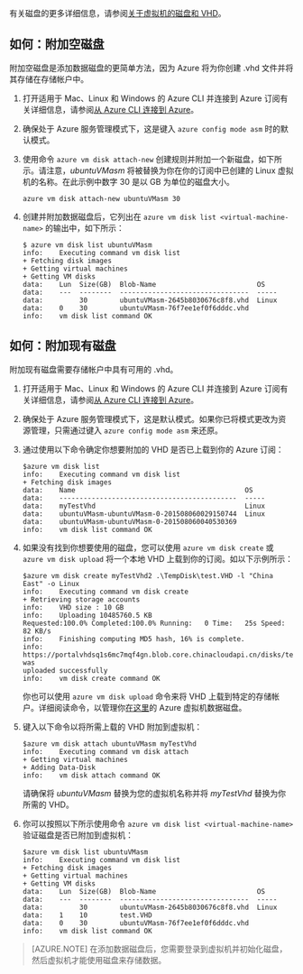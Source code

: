 
有关磁盘的更多详细信息，请参阅[关于虚拟机的磁盘和 VHD](/documentation/articles/virtual-machines-disks-vhds)。

<a id="attachempty"></a>
## 如何：附加空磁盘
附加空磁盘是添加数据磁盘的更简单方法，因为 Azure 将为你创建 .vhd 文件并将其存储在存储帐户中。

1.  打开适用于 Mac、Linux 和 Windows 的 Azure CLI 并连接到 Azure 订阅有关详细信息，请参阅[从 Azure CLI 连接到 Azure](/documentation/articles/xplat-cli-connect)。

2.  确保处于 Azure 服务管理模式下，这是键入 `azure config mode asm` 时的默认模式。

3.  使用命令 `azure vm disk attach-new` 创建规则并附加一个新磁盘，如下所示。请注意，_ubuntuVMasm_ 将被替换为你在你的订阅中已创建的 Linux 虚拟机的名称。在此示例中数字 30 是以 GB 为单位的磁盘大小。

        azure vm disk attach-new ubuntuVMasm 30

4.	创建并附加数据磁盘后，它列出在 `azure vm disk list
    <virtual-machine-name>` 的输出中，如下所示：

        $ azure vm disk list ubuntuVMasm
        info:    Executing command vm disk list
        + Fetching disk images
        + Getting virtual machines
        + Getting VM disks
        data:    Lun  Size(GB)  Blob-Name                         OS
        data:    ---  --------  --------------------------------  -----
        data:         30        ubuntuVMasm-2645b8030676c8f8.vhd  Linux
        data:    0    30        ubuntuVMasm-76f7ee1ef0f6dddc.vhd
        info:    vm disk list command OK

<a id="attachexisting"></a>
## 如何：附加现有磁盘

附加现有磁盘需要存储帐户中具有可用的 .vhd。

1. 	打开适用于 Mac、Linux 和 Windows 的 Azure CLI 并连接到 Azure 订阅有关详细信息，请参阅[从 Azure CLI 连接到 Azure](/documentation/articles/xplat-cli-connect)。

2.  确保处于 Azure 服务管理模式下，这是默认模式。如果你已将模式更改为资源管理，只需通过键入 `azure config mode asm` 来还原。

3.	通过使用以下命令确定你想要附加的 VHD 是否已上载到你的 Azure 订阅：

        $azure vm disk list
    	info:    Executing command vm disk list
    	+ Fetching disk images
    	data:    Name                                          OS
    	data:    --------------------------------------------  -----
    	data:    myTestVhd                                     Linux
    	data:    ubuntuVMasm-ubuntuVMasm-0-201508060029150744  Linux
    	data:    ubuntuVMasm-ubuntuVMasm-0-201508060040530369
    	info:    vm disk list command OK

4.  如果没有找到你想要使用的磁盘，您可以使用 `azure vm disk create` 或 `azure vm disk upload` 将一个本地 VHD 上载到你的订阅。如以下示例所示：

        $azure vm disk create myTestVhd2 .\TempDisk\test.VHD -l "China East" -o Linux
		info:    Executing command vm disk create
		+ Retrieving storage accounts
		info:    VHD size : 10 GB
		info:    Uploading 10485760.5 KB
		Requested:100.0% Completed:100.0% Running:   0 Time:   25s Speed:    82 KB/s
		info:    Finishing computing MD5 hash, 16% is complete.
		info:    https://portalvhdsq1s6mc7mqf4gn.blob.core.chinacloudapi.cn/disks/test.VHD was
		uploaded successfully
		info:    vm disk create command OK

	你也可以使用 `azure vm disk upload` 命令来将 VHD 上载到特定的存储帐户。详细阅读命令，以管理你[在这里](/documentation/articles/virtual-machines-command-line-tools#commands-to-manage-your-azure-virtual-machine-data-disks)的 Azure 虚拟机数据磁盘。

5.  键入以下命令以将所需上载的 VHD 附加到虚拟机：

		$azure vm disk attach ubuntuVMasm myTestVhd
		info:    Executing command vm disk attach
		+ Getting virtual machines
		+ Adding Data-Disk
		info:    vm disk attach command OK

	请确保将 _ubuntuVMasm_ 替换为您的虚拟机名称并将 _myTestVhd_ 替换为你所需的 VHD。

6.	你可以按照以下所示使用命令 `azure vm disk list <virtual-machine-name>` 验证磁盘是否已附加到虚拟机：

		$azure vm disk list ubuntuVMasm
		info:    Executing command vm disk list
		+ Fetching disk images
		+ Getting virtual machines
		+ Getting VM disks
		data:    Lun  Size(GB)  Blob-Name                         OS
		data:    ---  --------  --------------------------------  -----
		data:         30        ubuntuVMasm-2645b8030676c8f8.vhd  Linux
		data:    1    10        test.VHD
		data:    0    30        ubuntuVMasm-76f7ee1ef0f6dddc.vhd
		info:    vm disk list command OK


> [AZURE.NOTE]
在添加数据磁盘后，您需要登录到虚拟机并初始化磁盘，然后虚拟机才能使用磁盘来存储数据。

<!---HONumber=79-->